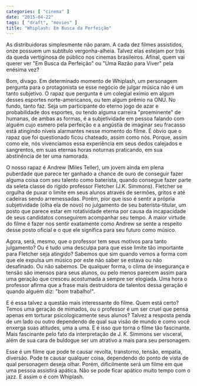 ```yaml
---
categories: [ "cinema" ]
date: "2015-04-22"
tags: [ "draft", "movies" ]
title: "Whiplash: Em Busca da Perfeição"
---
```

As distribuidoras simplesmente não param. A cada dez filmes assistidos,
onze possuem um subtítulo vergonha-alheia. Talvez elas estejam por
trás da queda vertiginosa de público nos cinemas brasileiros. Afinal,
quem vai querer ver "Em Busca da Perfeição" ou "Uma Razão para Viver"
pela enésima vez?

Bom, divago. Em determinado momento de Whiplash, um personagem pergunta
para o protagonista se esse negócio de julgar música não é um tanto
subjetivo. O rapaz que pergunta é um colegial exímio em algum desses
esportes norte-americanos, ou tem algum prêmio na ONU. No fundo, tanto
faz. Seja um participante do eterno jogo de azar e probabilidade dos
esportes, ou tendo alguma carreira "proeminente" de humanas, de ambas
as formas, é a subjetividade em pessoa falando com alguém cujo esmero
pela perfeição e a angústia de imaginar seu fracasso está atingindo
níveis alarmantes nesse momento do filme. É óbvio que o rapaz que
foi questionado ficou chateado, assim como nós. Porque, assim como ele,
nós vivenciamos essa experiência em seus dedos calejados e sangrentos,
em suas eternas horas noturnas praticando, em sua abstinência de ter
uma namorada.

O nosso rapaz é Andrew (Miles Teller), um jovem ainda em plena puberdade
que parece ter ganhado a chance de ouro de conseguir fazer alguma coisa
com seu talento como baterista, quando consegue fazer parte da seleta
classe do rígido professor Fletcher (J.K. Simmons). Fletcher se orgulha
de puxar o limite em seus alunos através de sermões, gritos e até
cadeiras sendo arremessadas. Porém, pior que isso é sentir a própria
subjetividade (olha ela de novo) no julgamento de seu baterista-titular,
um posto que parece estar em rotatividade eterna por causa da incapacidade
de seus candidatos conseguirem acompanhar seu tempo. A maior virtude
do filme é fazer nos sentir exatamente como Andrew se sente a respeito
desse posto oficial e o que ele significa para seu futuro como músico.

Agora, será, mesmo, que o professor tem seus motivos para tanto
julgamento? Ou é tudo uma desculpa para que esse limite tão importante
para Fletcher seja atingido? Sabemos que sim quando vemos a forma
com que ele expulsa um músico por este não saber se estava ou não
desafinado. Ou não sabemos. De qualquer forma, o clima de insegurança
e tensão são imensos para seus alunos, ou pelo menos parecem assim
para uma geração que cresceu acostumada a sempre ser elogiada. Uma
hora o professor afirma que a frase mais destruidora de talentos dessa
geração é quando alguém diz: "bom trabalho!".

E é essa talvez a questão mais interessante do filme. Quem está
certo? Temos uma geração de mimados, ou o professor é um ser cruel que
pensa apenas em torturar psicologicamente seus alunos? Talvez a resposta
penda de um lado ou outro dependendo de qual sua visão de mundo e como
você enxerga suas atitudes, uma a uma. E é isso que torna o filme tão
fascinante. Mais fascinante pelo fato da interpretação de J. K. Simmons
ser visceral, além de sua cara de buldogue ser um atrativo a mais para
seu personagem.

Esse é um filme que pode te causar revolta, transtorno, tensão, empatia,
diversão. Pode te causar qualquer coisa, dependendo do ponto de vista
de qual personagem deseja olhar. Porém, dificilmente será um filme em
que uma pessoa assistirá apática. Não se pode ficar apático muito
tempo com o jazz. E assim o é com Whiplash.
